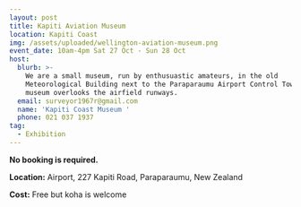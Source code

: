 ```yaml
---
layout: post
title: Kapiti Aviation Museum
location: Kapiti Coast
img: /assets/uploaded/wellington-aviation-museum.png
event_date: 10am-4pm Sat 27 Oct - Sun 28 Oct
host:
  blurb: >-
    We are a small museum, run by enthusuastic amateurs, in the old
    Meteorological Building next to the Paraparaumu Airport Control Tower. The
    museum overlooks the airfield runways.
  email: surveyor1967r@gmail.com
  name: 'Kapiti Coast Museum '
  phone: 021 037 1937
tag:
  - Exhibition
---
```



**No booking is required.** 

**Location:** Airport, 227 Kapiti Road, Paraparaumu, New Zealand

**Cost:** Free but koha is welcome
